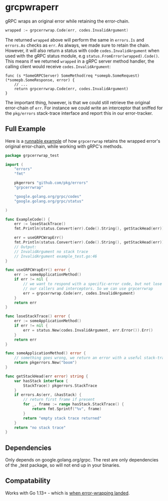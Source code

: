 # grcpwraperr

gRPC wraps an original error while retaining the error-chain.

```go
wrapped := grpcerrwrap.Code(err, codes.InvalidArgument)
```

The returned `wrapped` above will perform the same in `errors.Is` and `errors.As` checks as `err`. As always,
we made sure to retain the chain. However, it will also return a status with code `codes.InvalidArgument` when used with the gRPC
status module, e.g `status.FromError(wrapped).Code()`. This means if we returned `wrapped` in a gRPC server method handler, the
calling client would receive `codes.InvalidArgument`:

```
func (s *SomeGRPCServer) SomeMethod(req *somepb.SomeRequest) (*somepb.SomeResponse, error) {
    // ...
    return grpcerrwrap.Code(err, codes.InvalidArgument)
}
```

The important thing, however, is that we could still retrieve the original error-chain of `err`. For instance we could
write an interceptor that sniffed for the `pkg/errors` stack-trace interface and report this in our error-tracker. 

## Full Example

Here is a [runnable example](example_test.go) of how `grpcerrwrap` retains the wrapped error's original error-chain, while working
with gRPC's methods.

```go
package grpcerrwrap_test

import (
	"errors"
	"fmt"

	pkgerrors "github.com/pkg/errors"
	"grpcerrwrap"

	"google.golang.org/grpc/codes"
	"google.golang.org/grpc/status"

)

func ExampleCode() {
	err := loseStackTrace()
	fmt.Println(status.Convert(err).Code().String(), getStackHead(err))

	err = useGRPCWrapErr()
	fmt.Println(status.Convert(err).Code().String(), getStackHead(err))
	// Output:
	// InvalidArgument no stack trace
	// InvalidArgument example_test.go:46
}

func useGRPCWrapErr() error {
	err := someApplicationMethod()
	if err != nil {
		// we want to respond with a specific-error code, but not lose stack-traces for
		// our callers and interceptors. So we can use grpcerrwrap
		err = grpcerrwrap.Code(err, codes.InvalidArgument)
	}
	return err
}

func loseStackTrace() error {
	err := someApplicationMethod()
	if err != nil {
		err = status.New(codes.InvalidArgument, err.Error()).Err()
	}
	return err
}

func someApplicationMethod() error {
	// something goes wrong, we return an error with a useful stack-trace
	return pkgerrors.New("boom")
}

func getStackHead(err error) string {
	var hasStack interface {
		StackTrace() pkgerrors.StackTrace
	}
	if errors.As(err, &hasStack) {
		// return first frame if present
		for _, frame := range hasStack.StackTrace() {
			return fmt.Sprintf("%v", frame)
		}
		return "empty stack trace returned"
	}
	return "no stack trace"
}
```

## Dependencies

Only depends on google.golang.org/grpc. The rest are only dependencies of the _test package, so will not end up in your
binaries.

## Compatability

Works with Go 1.13+ - which is [when error-wrapping landed](https://blog.golang.org/go1.13-errors).
